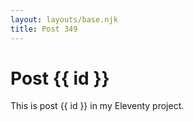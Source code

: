 ```yaml
---
layout: layouts/base.njk
title: Post 349
---
```


# Post {{ id }}

This is post {{ id }} in my Eleventy project.
